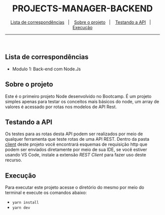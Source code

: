 <h1 align="center">
  PROJECTS-MANAGER-BACKEND
</h1>

<p align="center">
  <a href="#lista-de-correspondências">Lista de correspondências</a>&nbsp;&nbsp;&nbsp;|&nbsp;&nbsp;&nbsp;
  <a href="#sobre-o-projeto">Sobre o projeto</a>&nbsp;&nbsp;&nbsp;|&nbsp;&nbsp;&nbsp;
  <a href="#testando-a-API">Testando a API</a>&nbsp;&nbsp;&nbsp;|&nbsp;&nbsp;&nbsp;
  <a href="#execução">Execução</a>
</p>

---
<br />

## Lista de correspondências
* Modulo 1: Back-end com Node.Js

## Sobre o projeto
Este é o primeiro projeto Node desenvolvido no Bootcamp. É um projeto simples apenas para testar os conceitos mais básicos do node, um array de valores é acessado por rotas nos modelos de API Rest.

## Testando a API
Os testes para as rotas desta API podem ser realizados por meio de qualquer ferramenta que teste rotas de uma API REST. Dentro da pasta [client](./client) deste projeto você encontrará esquemas de requisição http que podem ser enviados diretamente por meio de sua IDE, se você estiver usando VS Code, instale a extensão *REST Client* para fazer uso deste recurso.

## Execução
Para executar este projeto acesse o diretório do mesmo por meio do terminal e execute os comandos abaixo:
- `yarn install`
- `yarn dev`
